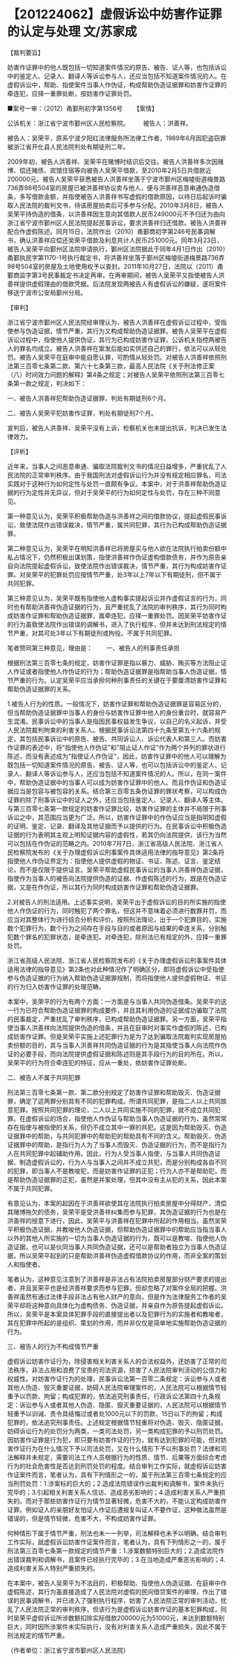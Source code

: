 # 【201224062】虚假诉讼中妨害作证罪的认定与处理 文/苏家成

【裁判要旨】

妨害作证罪中的他人既包括一切知道案件情况的原告、被告、证人等，也包括诉讼中的鉴定人、记录人、翻译人等诉讼参与人，还应当包括不知道案件情况的人。在虚假诉讼中，帮助、指使案件当事人作伪证，构成帮助伪造证据罪和妨害作证罪的牵连犯，应择一重罪处断，按妨害作证罪处罚。

■案号一审：（2012）甬鄞刑初字第1356号 　　【案情】

公诉机关：浙江省宁波市鄞州区人民检察院。 　　被告人：洪善祥。

被告人：吴荣平，原系宁波夕阳红法律服务所法律工作者，1989年6月因犯盗窃罪被浙江省开化县人民法院判处有期徒刑二年。

2009年初，被告人洪善祥、吴荣平在赌博时结识后交往。被告人洪善祥多次因赌博、偿还赌债、宾馆住宿等向被告人吴荣平借款，至2010年2月5日共借款近200000元。被告人吴荣平获悉被告人洪善祥坐落于宁波市鄞州区梅墟街道梅景路736弄98号504室的房屋已被洪善祥协议卖与他人，便与洪善祥恶意串通伪造借条，多写借款金额，并指使被告人洪善祥书写虚假的借款原因，以待日后起诉时骗取人民法院的裁判文书，待该房屋拍卖后可多参与分配。2010年3月8日，被告人吴荣平持伪造的借条，以洪善祥因生意向其借款人民币249000元不予归还为由向浙江省宁波市鄞州区人民法院提起民事诉讼，要求洪善祥归还借款。被告人洪善祥配合作虚假陈述。同月15日，法院作出（2010）甬鄞商初字第246号民事调解书，确认洪善祥应偿还吴荣平借款及利息共计人民币251000元。同年3月23日，被告人吴荣平向鄞州区法院申请执行，鄞州区法院据此于同年4月1日作出（2010）甬鄞执民字第1170-1号执行裁定书，将洪善祥坐落于鄞州区梅墟街道梅景路736弄98号504室的房屋及土地使用权予以查封。2011年10月27日，法院以（2011）甬鄞商监字第3号民事裁定书决定再审。在再审期间，被告人吴荣平又指使被告人洪善祥提供虚假理由的借款凭据。后法院发现两被告人有虚假诉讼的嫌疑，遂将案件移送宁波市公安局鄞州分局。

【审判】

浙江省宁波市鄞州区人民法院经审理认为，被告人洪善祥在虚假诉讼过程中，受指使参与伪造证据，情节严重，其行为又构成帮助伪造证据罪。被告人吴荣平在虚假诉讼过程中，指使他人提供伪证，其行为已构成妨害作证罪。公诉机关指控两被告人的罪名均成立。被告人洪善祥在案发后能如实供述自己的罪行，依法可以从轻处罚。被告人吴荣平在庭审中能自愿认罪，可酌情从轻处罚。对被告人洪善祥依照刑法第三百零七条第二款、第六十七条第三款，最高人民法院《关于刑法修正案（八）时间效力问题的解释》第4条之规定；对被告人吴荣平依照刑法第三百零七条第一款之规定，判决如下：

一、被告人洪善祥犯帮助伪造证据罪，判处有期徒刑6个月。

二、被告人吴荣平犯妨害作证罪，判处有期徒刑7个月。

宣判后，被告人洪善祥、吴荣平没有上诉，检察机关也未提出抗诉，判决已发生法律效力。

【评析】

近年来，当事人之间恶意串通、骗取法院裁判文书的情况日益增多，严重扰乱了人民法院的正常审判秩序。由于我国刑法对虚假诉讼行为并没有规定相应罪名，司法实践对于这种行为如何定性与处罚一直颇有争议。本案中，对于洪善祥帮助伪造证据的行为定性并无异议，但对于吴荣平的行为如何定性与处罚，存在三种不同意见。

第一种意见认为，吴荣平积极帮助伪造与洪善祥之间的借款协议，提起虚假民事诉讼，致使法院作出错误裁决，情节严重，属共同犯罪，其行为已构成帮助伪造证据罪。

第二种意见认为，吴荣平在明知洪善祥已将房屋买与他人欲在法院执行拍卖份额中私占情况下，仍然积极出谋划策，指使洪善祥作伪证虚构借款债务，并作为原告亲自向法院提起虚假诉讼，致使法院作出错误裁决，情节严重，其行为构成妨害作证罪。对吴荣平的犯罪处罚应按情节严重，处3年以上7年以下有期徒刑，但不属于共同犯罪。

第三种意见认为，吴荣平既有指使他人虚构事实提起诉讼并作虚假证言的行为，同时也有帮助洪善祥伪造证据的行为，且严重扰乱了法院的审判秩序，其行为同时构成妨害作证罪和帮助伪造证据罪，属牵连犯，应择一重罪处罚。因吴荣平妨害作证的行为虽致使法院作出错误的调解书，进入了执行程序，但并未达到刑法规定的情节严重，对其可处3年以下有期徒刑或拘役。不属于共同犯罪。

笔者赞同第三种意见，理由是： 　　一、被告人的刑事责任承担

根据刑法第三百零七条的规定，妨害作证罪是指以暴力、威胁、贿买等方法阻止证人作证或者指使他人作伪证的行为；帮助伪造证据罪是指帮助当事人伪造证据，情节严重的行为。认定吴荣平应当承担何种刑事责任的关键在于要厘清妨害作证罪和帮助伪造证据罪的关系。

1.被告人行为的性质。一般情况下，妨害作证罪和帮助伪造证据罪是容易区分的，但当帮助伪造证据罪中当事人的身份与妨害作证罪中他人的身份重合时，就容易产生混淆。民事诉讼中的当事人是指因民事权益发生争议，以自己的名义起诉，并受人民法院裁判拘束的利害关系人。根据民事诉讼法第四十九条至第五十六条的规定，其包括民事诉讼中的原告、被告、共同诉讼人、诉讼代表人和第三人。而妨害作证罪的表述中，将"指使他人作伪证"和"阻止证人作证"作为两个并列的罪状进行陈述，而没有表述成为"指使证人作伪证"，因此，妨害作证罪中的他人可以理解为既包括一切知道案件情况的原告、被告、证人等，也可以包括诉讼中的鉴定人、记录人、翻译人等诉讼参与人，还应当包括不知道案件情况的人。所以，在同一案件中，帮助伪造证据中的当事人可以成为妨害作证罪中的他人。而且作伪证和伪造证据应当是包容与被包容的关系。结合第三百零五条伪证罪的罪状考察，可以构成伪证罪的除了刑事诉讼中的证人之外，还应当包括鉴定人、记录人、翻译人等主体。与第三百零七条第一款规定的妨害作证罪比较，妨害作证罪的主体并不局限于刑事诉讼之中，其范围应当更为广泛。所以，妨害作证罪中的作伪证应当是指明知虚假的证明、鉴定、记录、翻译及其他证据而予以提供的行为。在民事诉讼中积极伪造证据的行为表明其主观上明知证据内容的虚假性，若其仍向法院提供，该行为当然可以包括在作伪证的范畴之内。2010年7月7日，浙江省高级人民法院、浙江省人民检察院发布的《关于办理虚假诉讼刑事案件具体适用法律的指导意见》第2条将指使他人作伪证界定为：指使他人提供虚假的物证、书证、陈述、证言、鉴定结论，而不是仅限于提供证言。吴荣平帮助虚假民事诉讼的当事人洪善祥伪造证据，指使作为当事人的被告向法院提供伪造的证据、作虚假陈述的行为，既是在伪造证据，又是在作伪证，所以其行为同时构成妨害作证罪和帮助伪造证据罪。

2.对被告人的刑法适用。上述事实说明，吴荣平出于虚假诉讼的目的所实施的指使他人作伪证的行为，同时触犯了两个罪名，但这并不意味着必须进行数罪并罚，而应当对其整体行为进行综合分析和评价。按照刑法理论，出于一个犯罪目的，实施数个犯罪行为，数个行为之间存在手段与目的或者原因与结果的牵连关系，分别触犯数个罪名的犯罪状态，是牵连犯。对牵连犯，除刑法已有规定的外，应择一重罪处罚。

浙江省高级人民法院、浙江省人民检察院发布的《关于办理虚假诉讼刑事案件具体适用法律的指导意见》第2条也对此种情况作了明确区分，即将虚假诉讼中受指使参与伪造证据的行为纳入帮助伪造证据罪规制，而将指使他人提供虚假物证、书证的行为归入妨害作证罪的处理范畴。

本案中，吴荣平的行为有两个方面：一方面是与当事人共同伪造借条。吴荣平的这一行为已符合帮助伪造证据罪的构成要件，并且其利用伪造的证据成功骗取了法院的民事裁定，严重扰乱了审判秩序，已构成帮助伪造证据罪。另一方面，吴荣平指使当事人洪善祥向法院提供伪造的借条，并且在庭审时对事实作虚假的陈述，已构成妨害作证罪。但是吴荣平实施上述犯罪行为是为了达到骗取法院裁判实现房屋拍卖份额的目的，其与当事人洪善祥共同伪造证据的行为是其指使当事人向法院作伪证的必要手段，而向法院提供虚假证据和陈述则是其手段行为的目的所在。所以，吴荣平的行为符合牵连犯的特征，应从一重处，依妨害作证罪处断。

二、被告人不属于共同犯罪

刑法第三百零七条第一款、第二款分别规定了妨害作证罪和帮助毁灭、伪造证据罪，确定了这两罪分别具有不同的犯罪构成。所谓共同犯罪，是指二人以上共同故意犯罪。按照共同犯罪的理论，二人以上共同实施不同的犯罪，就不成立共同犯罪。在虚假诉讼的场合，指使他人作伪证与帮助当事人伪造证据的行为，虽然常常存在指使与被指使的关系，但仍不成立其中一罪的共犯。这是因为帮助毁灭、伪造证据罪中的帮助，与共同犯罪中的帮助犯的帮助具有不同的含义。帮助毁灭、伪造证据罪中的帮助，是指行为人为了当事人而毁灭、伪造证据的行为，而不是指行为人在共同犯罪中起辅助作用。因此，行为人受当事人指使，与当事人共同伪造证据、制造虚假诉讼的，行为人与当事人之间并不成立共犯，而是分别构成各自不同的犯罪，即当事人不是教唆犯，而是妨害作证罪的正犯；行为人亦不是帮助犯，而是帮助伪造证据罪的正犯，虽然是并案处理，但其中没有主从犯的关系，因此本案不属于共同犯罪。

有意见认为，本案的起因在于洪善祥欲使其在法院执行拍卖房屋中分得财产，清偿其赌博拖欠的债务，吴荣平是受洪善祥纠集而参与犯罪，其伪造证据的行为也是在洪善祥的授意下进行，因此，吴荣平与洪善祥在犯罪中所起的作用相当。虽然吴荣平积极伪造证据，并教唆他人伪造证据，但帮助伪造证据罪中的帮助应当指当事人以外的其他人所实施的一切为当事人伪造证据的行为，既可以是教唆、指使他人伪造证据，也可以是伙同当事人共同伪造证据，还可以是帮助者独立为当事人伪造证据，所以吴荣平起到的只是帮助洪善祥伪造虚假借款协议的作用，而非全案的策划人和指使者。

笔者认为，这种意见注意到了洪善祥是非法占有法院拍卖房屋部分财产要求的提出者，并且吴荣平也是经洪善祥要求而参与犯罪，但却忽略了对案件全局的把握。洪善祥虽然有通过法律手段非法占有他人财产的意向，但是作为法律服务工作者的吴荣平却将这种意向具体化为虚构债务、伪造证据，并亲自作为原告提起虚假诉讼。所以，吴荣平是本案具体犯罪手段的直接提出者以及犯罪行为的实施者和教唆者，其在犯罪中所起的是组织、策划的作用，而并非仅仅是简单地实施帮助伪造证据的行为。

三、被告人的行为不构成情节严重

虚假诉讼妨害作证行为，除侵害相关利害关系人的合法权益外，还妨害了正常的司法秩序，非法占用和浪费了宝贵的司法资源，损害了人民法院审判活动的公信力和权威性。对妨害作证行为的处理，民事诉讼法第一百零二条规定：诉讼参与人或者其他人伪造、毁灭重要证据，妨碍人民法院审理案件的，人民法院可以根据情节轻重予以罚款、拘留；构成犯罪的，依法追究刑事责任。行政诉讼法第四十九条规定：诉讼参与人或者其他人伪造、隐匿、毁灭重要证据的，人民法院可以根据情节轻重予以训诫、责令具结悔过或者处1000元以下的罚款、15日以下的拘留；构成犯罪的，依法追究刑事责任。上述规定根据情节轻重将对伪造、毁灭、隐匿证据，妨碍诉讼行为的处罚分为两类，一类司法处罚，另一类构成犯罪的予以刑罚处罚。因妨害作证罪是行为犯，即只要有妨害作证的行为，就有达到犯罪的可能，但对妨害作证行为在什么情况下予以司法处罚，又在什么情形下予以刑事处罚？法律和司法解释并未规定，需要司法工作人员根据行为的性质、情节、后果等方面综合考虑行为的社会危害性是否达到刑罚处罚的程度。结合审判工作实际，就虚假诉讼妨害作证案件而言，笔者认为，具有下列情形之一的，属于刑法第三百零七条规定的应当刑罚处罚：1.涉案标的巨大的；2.造成法院错误作出裁判和调解书，案件未执行完毕的；3.引起相关利害关系人信访、造成恶劣影响的；4.造成利害关系人严重损失的。而对于那些妨害作证行为情节显著轻微，危害不大的，不能认定构成妨害作证罪。例如证人的亲朋好友怕证人作证后遭报复叫证人不要作证，这种做法虽然是错误的，但是情节轻微，危害不大，不构成妨害作证罪。

何种情形下属于情节严重，刑法也未一一列举，司法解释也未予以明确。结合审判工作实际，就虚假诉讼妨害作证案件而言，笔者认为，具有下列情形之一的，属于刑法第三百零七条第一款规定的情节严重：1.涉案数额特别巨大的；2.造成法院作出错误裁判和调解书，且案件已经执行完毕的；3.在当地造成严重恶劣影响的；4.造成利害关系人特别严重损失的。

在本案中，被告人吴荣平为不法目的，积极帮助、指使他人伪造证据、在庭审中作虚假陈述，其行为虽直接造成了人民法院对虚假的民间借贷案件的审理，作出了错误的民事调解书，并已进入了强制执行程序，妨害了人民法院正常的审判活动，扰乱了人民法院正常的审判秩序，但该行为是虚假诉讼妨害作证的基本犯罪构成，同时吴荣平虚假诉讼所涉数额扣除实际借款200000元为51000元，未达到数额特别巨大，同时因所涉案件未实际执行，没有对利害关系人造成严重损失，因此不属于刑法规定的情节严重。

（作者单位：浙江省宁波市鄞州区人民法院）